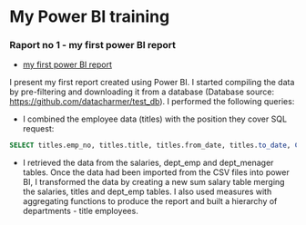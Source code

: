 # My Power BI training

### Raport no 1 - my first power BI report

* [my first power BI report](https://drive.google.com/file/d/1I7d-ujXMYfU0fnv8lx43YrdTAZb3Z9J8/view?usp=sharing)

I present my first report created using Power BI.
I started compiling the data by pre-filtering and downloading it from a database (Database source: https://github.com/datacharmer/test_db).  I performed the following queries:
* I combined the employee data (titles) with the position they cover
SQL request: 
```sql
SELECT titles.emp_no, titles.title, titles.from_date, titles.to_date, CONCAT(employees.first_name, " ", employees.last_name) AS employee, employees.birth_date, employees.gender FROM `titles` LEFT JOIN employees ON titles.emp_no = employees.emp_no;
```
* I retrieved the data from the salaries, dept_emp and dept_menager tables.
Once the data had been imported from the CSV files into power BI, I transformed the data by creating a new sum salary table merging the salaries, titles and dept_emp tables.
I also used measures with aggregating functions to produce the report and built a hierarchy of departments - title employees.


